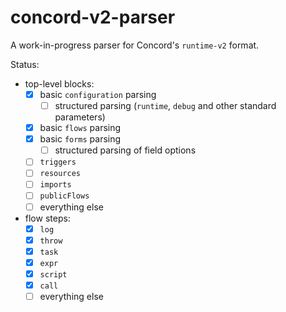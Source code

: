 # concord-v2-parser

A work-in-progress parser for Concord's `runtime-v2` format.

Status:
- top-level blocks:
  - [x] basic `configuration` parsing
    - [ ] structured parsing (`runtime`, `debug` and other standard parameters)
  - [x] basic `flows` parsing
  - [x] basic `forms` parsing
    - [ ] structured parsing of field options
  - [ ] `triggers`
  - [ ] `resources`
  - [ ] `imports`
  - [ ] `publicFlows`
  - [ ] everything else
- flow steps:
  - [x] `log`
  - [x] `throw`
  - [x] `task`
  - [x] `expr`
  - [x] `script`
  - [x] `call`
  - [ ] everything else
